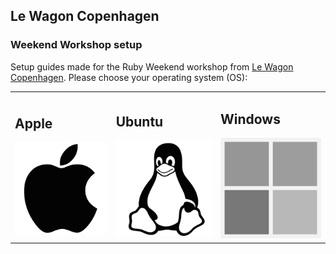 ## Le Wagon Copenhagen

### Weekend Workshop setup

Setup guides made for the Ruby Weekend workshop from [Le Wagon Copenhagen](https://www.lewagon.com/copenhagen). Please choose your operating system (OS):

<table>
  <tr>
    <td>
      <h2>Apple</h2>
      <a href="SetupMacOS.md">
        <img src="images/apple.png" alt="Ubuntu">
      </a>
    </td>
    <td>
      <h2>Ubuntu</h2>
      <a href="SetupUbuntu.md">
        <img src="images/linux.png" alt="Ubuntu">
      </a>
    </td>
    <td>
      <h2>Windows</h2>
      <a href="SetupWindows.md">
        <img src="images/windows.png" alt="Windows">
      </a>
    </td>
  </tr>
</table>

